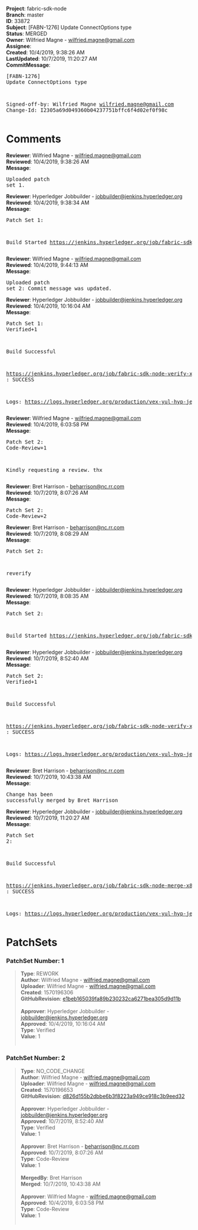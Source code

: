 <strong>Project</strong>: fabric-sdk-node<br><strong>Branch</strong>: master<br><strong>ID</strong>: 33872<br><strong>Subject</strong>: [FABN-1276] Update ConnectOptions type<br><strong>Status</strong>: MERGED<br><strong>Owner</strong>: Wilfried Magne - wilfried.magne@gmail.com<br><strong>Assignee</strong>:<br><strong>Created</strong>: 10/4/2019, 9:38:26 AM<br><strong>LastUpdated</strong>: 10/7/2019, 11:20:27 AM<br><strong>CommitMessage</strong>:<br><pre>[FABN-1276] Update ConnectOptions type

Signed-off-by: Wilfried Magne <wilfried.magne@gmail.com>
Change-Id: I2305a69d049360b04237751bffc6f4d02ef0f98c
</pre><h1>Comments</h1><strong>Reviewer</strong>: Wilfried Magne - wilfried.magne@gmail.com<br><strong>Reviewed</strong>: 10/4/2019, 9:38:26 AM<br><strong>Message</strong>: <pre>Uploaded patch set 1.</pre><strong>Reviewer</strong>: Hyperledger Jobbuilder - jobbuilder@jenkins.hyperledger.org<br><strong>Reviewed</strong>: 10/4/2019, 9:38:34 AM<br><strong>Message</strong>: <pre>Patch Set 1:

Build Started https://jenkins.hyperledger.org/job/fabric-sdk-node-verify-x86_64/3059/</pre><strong>Reviewer</strong>: Wilfried Magne - wilfried.magne@gmail.com<br><strong>Reviewed</strong>: 10/4/2019, 9:44:13 AM<br><strong>Message</strong>: <pre>Uploaded patch set 2: Commit message was updated.</pre><strong>Reviewer</strong>: Hyperledger Jobbuilder - jobbuilder@jenkins.hyperledger.org<br><strong>Reviewed</strong>: 10/4/2019, 10:16:04 AM<br><strong>Message</strong>: <pre>Patch Set 1: Verified+1

Build Successful 

https://jenkins.hyperledger.org/job/fabric-sdk-node-verify-x86_64/3059/ : SUCCESS

Logs: https://logs.hyperledger.org/production/vex-yul-hyp-jenkins-3/fabric-sdk-node-verify-x86_64/3059</pre><strong>Reviewer</strong>: Wilfried Magne - wilfried.magne@gmail.com<br><strong>Reviewed</strong>: 10/4/2019, 6:03:58 PM<br><strong>Message</strong>: <pre>Patch Set 2: Code-Review+1

Kindly requesting a review. thx</pre><strong>Reviewer</strong>: Bret Harrison - beharrison@nc.rr.com<br><strong>Reviewed</strong>: 10/7/2019, 8:07:26 AM<br><strong>Message</strong>: <pre>Patch Set 2: Code-Review+2</pre><strong>Reviewer</strong>: Bret Harrison - beharrison@nc.rr.com<br><strong>Reviewed</strong>: 10/7/2019, 8:08:29 AM<br><strong>Message</strong>: <pre>Patch Set 2:

reverify</pre><strong>Reviewer</strong>: Hyperledger Jobbuilder - jobbuilder@jenkins.hyperledger.org<br><strong>Reviewed</strong>: 10/7/2019, 8:08:35 AM<br><strong>Message</strong>: <pre>Patch Set 2:

Build Started https://jenkins.hyperledger.org/job/fabric-sdk-node-verify-x86_64/3072/</pre><strong>Reviewer</strong>: Hyperledger Jobbuilder - jobbuilder@jenkins.hyperledger.org<br><strong>Reviewed</strong>: 10/7/2019, 8:52:40 AM<br><strong>Message</strong>: <pre>Patch Set 2: Verified+1

Build Successful 

https://jenkins.hyperledger.org/job/fabric-sdk-node-verify-x86_64/3072/ : SUCCESS

Logs: https://logs.hyperledger.org/production/vex-yul-hyp-jenkins-3/fabric-sdk-node-verify-x86_64/3072</pre><strong>Reviewer</strong>: Bret Harrison - beharrison@nc.rr.com<br><strong>Reviewed</strong>: 10/7/2019, 10:43:38 AM<br><strong>Message</strong>: <pre>Change has been successfully merged by Bret Harrison</pre><strong>Reviewer</strong>: Hyperledger Jobbuilder - jobbuilder@jenkins.hyperledger.org<br><strong>Reviewed</strong>: 10/7/2019, 11:20:27 AM<br><strong>Message</strong>: <pre>Patch Set 2:

Build Successful 

https://jenkins.hyperledger.org/job/fabric-sdk-node-merge-x86_64/518/ : SUCCESS

Logs: https://logs.hyperledger.org/production/vex-yul-hyp-jenkins-3/fabric-sdk-node-merge-x86_64/518</pre><h1>PatchSets</h1><h3>PatchSet Number: 1</h3><blockquote><strong>Type</strong>: REWORK<br><strong>Author</strong>: Wilfried Magne - wilfried.magne@gmail.com<br><strong>Uploader</strong>: Wilfried Magne - wilfried.magne@gmail.com<br><strong>Created</strong>: 1570196306<br><strong>GitHubRevision</strong>: [e1beb165039fa89b230232ca6271bea305d9d11b](https://github.com/hyperledger/fabric-sdk-node/commit/e1beb165039fa89b230232ca6271bea305d9d11b)<br><br><strong>Approver</strong>: Hyperledger Jobbuilder - jobbuilder@jenkins.hyperledger.org<br><strong>Approved</strong>: 10/4/2019, 10:16:04 AM<br><strong>Type</strong>: Verified<br><strong>Value</strong>: 1<br><br></blockquote><h3>PatchSet Number: 2</h3><blockquote><strong>Type</strong>: NO_CODE_CHANGE<br><strong>Author</strong>: Wilfried Magne - wilfried.magne@gmail.com<br><strong>Uploader</strong>: Wilfried Magne - wilfried.magne@gmail.com<br><strong>Created</strong>: 1570196653<br><strong>GitHubRevision</strong>: [d826d155b2dbbe6b3f8223a949ce918c3b9eed32](https://github.com/hyperledger/fabric-sdk-node/commit/d826d155b2dbbe6b3f8223a949ce918c3b9eed32)<br><br><strong>Approver</strong>: Hyperledger Jobbuilder - jobbuilder@jenkins.hyperledger.org<br><strong>Approved</strong>: 10/7/2019, 8:52:40 AM<br><strong>Type</strong>: Verified<br><strong>Value</strong>: 1<br><br><strong>Approver</strong>: Bret Harrison - beharrison@nc.rr.com<br><strong>Approved</strong>: 10/7/2019, 8:07:26 AM<br><strong>Type</strong>: Code-Review<br><strong>Value</strong>: 1<br><br><strong>MergedBy</strong>: Bret Harrison<br><strong>Merged</strong>: 10/7/2019, 10:43:38 AM<br><br><strong>Approver</strong>: Wilfried Magne - wilfried.magne@gmail.com<br><strong>Approved</strong>: 10/4/2019, 6:03:58 PM<br><strong>Type</strong>: Code-Review<br><strong>Value</strong>: 1<br><br></blockquote>